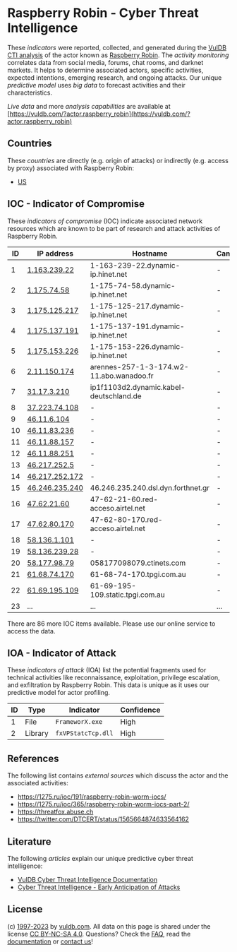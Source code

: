 # Raspberry Robin - Cyber Threat Intelligence

These _indicators_ were reported, collected, and generated during the [VulDB CTI analysis](https://vuldb.com/?kb.cti) of the actor known as [Raspberry Robin](https://vuldb.com/?actor.raspberry_robin). The _activity monitoring_ correlates data from social media, forums, chat rooms, and darknet markets. It helps to determine associated actors, specific activities, expected intentions, emerging research, and ongoing attacks. Our unique _predictive model_ uses _big data_ to forecast activities and their characteristics.

_Live data_ and more _analysis capabilities_ are available at [https://vuldb.com/?actor.raspberry_robin](https://vuldb.com/?actor.raspberry_robin)

## Countries

These _countries_ are directly (e.g. origin of attacks) or indirectly (e.g. access by proxy) associated with Raspberry Robin:

* [US](https://vuldb.com/?country.us)

## IOC - Indicator of Compromise

These _indicators of compromise_ (IOC) indicate associated network resources which are known to be part of research and attack activities of Raspberry Robin.

ID | IP address | Hostname | Campaign | Confidence
-- | ---------- | -------- | -------- | ----------
1 | [1.163.239.22](https://vuldb.com/?ip.1.163.239.22) | 1-163-239-22.dynamic-ip.hinet.net | - | High
2 | [1.175.74.58](https://vuldb.com/?ip.1.175.74.58) | 1-175-74-58.dynamic-ip.hinet.net | - | High
3 | [1.175.125.217](https://vuldb.com/?ip.1.175.125.217) | 1-175-125-217.dynamic-ip.hinet.net | - | High
4 | [1.175.137.191](https://vuldb.com/?ip.1.175.137.191) | 1-175-137-191.dynamic-ip.hinet.net | - | High
5 | [1.175.153.226](https://vuldb.com/?ip.1.175.153.226) | 1-175-153-226.dynamic-ip.hinet.net | - | High
6 | [2.11.150.174](https://vuldb.com/?ip.2.11.150.174) | arennes-257-1-3-174.w2-11.abo.wanadoo.fr | - | High
7 | [31.17.3.210](https://vuldb.com/?ip.31.17.3.210) | ip1f1103d2.dynamic.kabel-deutschland.de | - | High
8 | [37.223.74.108](https://vuldb.com/?ip.37.223.74.108) | - | - | High
9 | [46.11.6.104](https://vuldb.com/?ip.46.11.6.104) | - | - | High
10 | [46.11.83.236](https://vuldb.com/?ip.46.11.83.236) | - | - | High
11 | [46.11.88.157](https://vuldb.com/?ip.46.11.88.157) | - | - | High
12 | [46.11.88.251](https://vuldb.com/?ip.46.11.88.251) | - | - | High
13 | [46.217.252.5](https://vuldb.com/?ip.46.217.252.5) | - | - | High
14 | [46.217.252.172](https://vuldb.com/?ip.46.217.252.172) | - | - | High
15 | [46.246.235.240](https://vuldb.com/?ip.46.246.235.240) | 46.246.235.240.dsl.dyn.forthnet.gr | - | High
16 | [47.62.21.60](https://vuldb.com/?ip.47.62.21.60) | 47-62-21-60.red-acceso.airtel.net | - | High
17 | [47.62.80.170](https://vuldb.com/?ip.47.62.80.170) | 47-62-80-170.red-acceso.airtel.net | - | High
18 | [58.136.1.101](https://vuldb.com/?ip.58.136.1.101) | - | - | High
19 | [58.136.239.28](https://vuldb.com/?ip.58.136.239.28) | - | - | High
20 | [58.177.98.79](https://vuldb.com/?ip.58.177.98.79) | 058177098079.ctinets.com | - | High
21 | [61.68.74.170](https://vuldb.com/?ip.61.68.74.170) | 61-68-74-170.tpgi.com.au | - | High
22 | [61.69.195.109](https://vuldb.com/?ip.61.69.195.109) | 61-69-195-109.static.tpgi.com.au | - | High
23 | ... | ... | ... | ...

There are 86 more IOC items available. Please use our online service to access the data.

## IOA - Indicator of Attack

These _indicators of attack_ (IOA) list the potential fragments used for technical activities like reconnaissance, exploitation, privilege escalation, and exfiltration by Raspberry Robin. This data is unique as it uses our predictive model for actor profiling.

ID | Type | Indicator | Confidence
-- | ---- | --------- | ----------
1 | File | `FrameworX.exe` | High
2 | Library | `fxVPStatcTcp.dll` | High

## References

The following list contains _external sources_ which discuss the actor and the associated activities:

* https://1275.ru/ioc/191/raspberry-robin-worm-iocs/
* https://1275.ru/ioc/365/raspberry-robin-worm-iocs-part-2/
* https://threatfox.abuse.ch
* https://twitter.com/DTCERT/status/1565664874633564162

## Literature

The following _articles_ explain our unique predictive cyber threat intelligence:

* [VulDB Cyber Threat Intelligence Documentation](https://vuldb.com/?kb.cti)
* [Cyber Threat Intelligence - Early Anticipation of Attacks](https://www.scip.ch/en/?labs.20201022)

## License

(c) [1997-2023](https://vuldb.com/?kb.changelog) by [vuldb.com](https://vuldb.com/?kb.about). All data on this page is shared under the license [CC BY-NC-SA 4.0](https://creativecommons.org/licenses/by-nc-sa/4.0/). Questions? Check the [FAQ](https://vuldb.com/?kb.faq), read the [documentation](https://vuldb.com/?kb) or [contact us](https://vuldb.com/?contact)!
